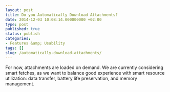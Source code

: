 ```yaml
---
layout: post
title: Do you Automatically Download Attachments?
date: 2014-12-03 10:08:14.000000000 +02:00
type: post
published: true
status: publish
categories:
- Features &amp; Usability
tags: []
slug: /automatically-download-attachments/
---
```


For now, attachments are loaded on demand. We are currently considering smart fetches, as we want to balance good experience with smart resource utilization: data transfer, battery life preservation, and memory management.
